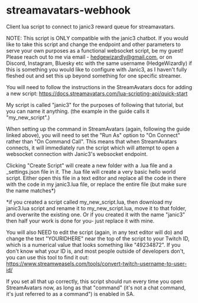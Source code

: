 # streamavatars-webhook

Client lua script to connect to janic3 reward queue for streamavatars.


NOTE: This script is ONLY compatible with the janic3 chatbot. If you would like to take this script and change the endpoint and other parameters to serve your own purposes as a functional websocket script, be my guest! Please reach out to me via email - hedgewizardly@gmail.com, or on Discord, Instagram, Bluesky etc with the same username (HedgeWizardly) if this is something you would like to configure with Janic3, as I haven't fully fleshed out and set this up beyond something for one specific streamer.


You will need to follow the instructions in the StreamAvatars docs for adding a new script: https://docs.streamavatars.com/lua-scripting-api/quick-start

My script is called "janic3" for the purposes of following that tutorial, but you can name it anything. (the example in the guide calls it "my_new_script".)

When setting up the command in StreamAvatars (again, following the guide linked above), you will need to set the "Run As" option to "On Connect" rather than "On Command Call". This means that when StreamAvatars connects, it will immediately run the script which will attempt to open a websocket connection with Janic3's websocket endpoint.


Clicking "Create Script" will create a new folder with a .lua file and a _settings.json file in it. The .lua file will create a very basic hello world script. Either open this file in a text editor and replace all the code in there with the code in my janic3.lua file, or replace the entire file (but make sure the name matches*)

*if you created a script called my_new_script.lua, then download my janic3.lua script and rename it to my_new_script.lua, move it to that folder, and overwrite the existing one. Or if you created it with the name "janic3" then half your work is done for you- just replace it with mine.

You will also NEED to edit the script (again, in any text editor will do) and change the text "YOURIDHERE" near the top of the script to your Twitch ID, which is a numerical value that looks something like "49234872". If you don't know what your ID is, and most people outside of developers don't, you can use this tool to find it out: https://www.streamweasels.com/tools/convert-twitch-username-to-user-id/


If you set all that up correctly, this script should run every time you open StreamAvatars now, as long as that "command" (it's not a chat command, it's just referred to as a command") is enabled in SA.
